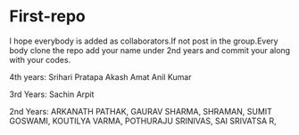 First-repo
==========

I hope everybody is added as collaborators.If not post in the group.Every body clone the repo add your name
under 2nd years and commit your along with your codes.

4th years:
Srihari Pratapa
Akash Amat
Anil Kumar

3rd Years:
Sachin
Arpit

2nd Years:
ARKANATH PATHAK,
GAURAV SHARMA,
SHRAMAN,
SUMIT GOSWAMI,
KOUTILYA VARMA,
POTHURAJU SRINIVAS,
SAI SRIVATSA R,
